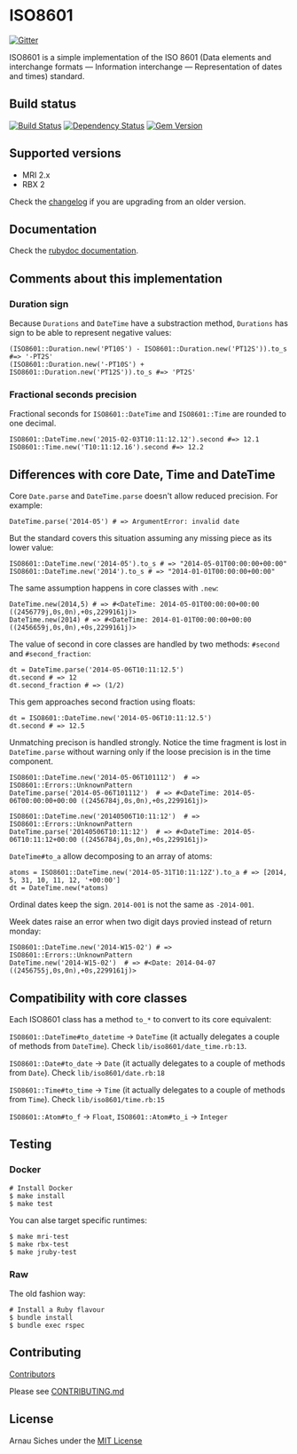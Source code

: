 # ISO8601

[![Gitter](https://badges.gitter.im/Join%20Chat.svg)](https://gitter.im/arnau/ISO8601?utm_source=badge&utm_medium=badge&utm_campaign=pr-badge&utm_content=badge)

ISO8601 is a simple implementation of the ISO 8601 (Data elements and
interchange formats — Information interchange — Representation of dates and
times) standard.

## Build status

[![Build Status](https://secure.travis-ci.org/arnau/ISO8601.png?branch=master)](http://travis-ci.org/arnau/ISO8601/)
[![Dependency Status](https://gemnasium.com/arnau/ISO8601.svg)](https://gemnasium.com/arnau/ISO8601)
[![Gem Version](https://badge.fury.io/rb/iso8601.svg)](http://badge.fury.io/rb/iso8601)

## Supported versions

* MRI 2.x
* RBX 2

Check the [changelog](https://github.com/arnau/ISO8601/blob/master/CHANGELOG.md) if you are upgrading from an older version.

## Documentation

Check the [rubydoc documentation](http://www.rubydoc.info/gems/iso8601).

## Comments about this implementation

### Duration sign

Because `Durations` and `DateTime` have a substraction method, `Durations` has
sign to be able to represent negative values:

    (ISO8601::Duration.new('PT10S') - ISO8601::Duration.new('PT12S')).to_s  #=> '-PT2S'
    (ISO8601::Duration.new('-PT10S') + ISO8601::Duration.new('PT12S')).to_s #=> 'PT2S'

### Fractional seconds precision

Fractional seconds for `ISO8601::DateTime` and `ISO8601::Time` are rounded to
one decimal.

    ISO8601::DateTime.new('2015-02-03T10:11:12.12').second #=> 12.1
    ISO8601::Time.new('T10:11:12.16').second #=> 12.2


## Differences with core Date, Time and DateTime

Core `Date.parse` and `DateTime.parse` doesn't allow reduced precision. For
example:

    DateTime.parse('2014-05') # => ArgumentError: invalid date

But the standard covers this situation assuming any missing piece as its lower
value:

    ISO8601::DateTime.new('2014-05').to_s # => "2014-05-01T00:00:00+00:00"
    ISO8601::DateTime.new('2014').to_s # => "2014-01-01T00:00:00+00:00"

The same assumption happens in core classes with `.new`:

    DateTime.new(2014,5) # => #<DateTime: 2014-05-01T00:00:00+00:00 ((2456779j,0s,0n),+0s,2299161j)>
    DateTime.new(2014) # => #<DateTime: 2014-01-01T00:00:00+00:00 ((2456659j,0s,0n),+0s,2299161j)>


The value of second in core classes are handled by two methods: `#second` and
`#second_fraction`:

    dt = DateTime.parse('2014-05-06T10:11:12.5')
    dt.second # => 12
    dt.second_fraction # => (1/2)

This gem approaches second fraction using floats:

    dt = ISO8601::DateTime.new('2014-05-06T10:11:12.5')
    dt.second # => 12.5

Unmatching precison is handled strongly. Notice the time fragment is lost in
`DateTime.parse` without warning only if the loose precision is in the time
component.

    ISO8601::DateTime.new('2014-05-06T101112')  # => ISO8601::Errors::UnknownPattern
    DateTime.parse('2014-05-06T101112')  # => #<DateTime: 2014-05-06T00:00:00+00:00 ((2456784j,0s,0n),+0s,2299161j)>

    ISO8601::DateTime.new('20140506T10:11:12')  # => ISO8601::Errors::UnknownPattern
    DateTime.parse('20140506T10:11:12')  # => #<DateTime: 2014-05-06T10:11:12+00:00 ((2456784j,0s,0n),+0s,2299161j)>


`DateTime#to_a` allow decomposing to an array of atoms:

    atoms = ISO8601::DateTime.new('2014-05-31T10:11:12Z').to_a # => [2014, 5, 31, 10, 11, 12, '+00:00']
    dt = DateTime.new(*atoms)

Ordinal dates keep the sign. `2014-001` is not the same as `-2014-001`.

Week dates raise an error when two digit days provied instead of return monday:

    ISO8601::DateTime.new('2014-W15-02') # => ISO8601::Errors::UnknownPattern
    DateTime.new('2014-W15-02')  # => #<Date: 2014-04-07 ((2456755j,0s,0n),+0s,2299161j)>


## Compatibility with core classes

Each ISO8601 class has a method `to_*` to convert to its core equivalent:

`ISO8601::DateTime#to_datetime` -> `DateTime` (it actually delegates a couple of
methods from `DateTime`).  Check `lib/iso8601/date_time.rb:13`.

`ISO8601::Date#to_date` -> `Date` (it actually delegates to a couple of methods
from `Date`).  Check `lib/iso8601/date.rb:18`

`ISO8601::Time#to_time` -> `Time` (it actually delegates to a couple of methods
from `Time`).  Check `lib/iso8601/time.rb:15`

`ISO8601::Atom#to_f` -> `Float`, `ISO8601::Atom#to_i` -> `Integer`


## Testing


### Docker

    # Install Docker
    $ make install
    $ make test

You can alse target specific runtimes:

    $ make mri-test
    $ make rbx-test
    $ make jruby-test

### Raw

The old fashion way:

    # Install a Ruby flavour
    $ bundle install
    $ bundle exec rspec


## Contributing

[Contributors](https://github.com/arnau/ISO8601/graphs/contributors)

Please see [CONTRIBUTING.md](./CONTRIBUTING.md)

## License

Arnau Siches under the [MIT License](https://github.com/arnau/ISO8601/blob/master/LICENSE)
